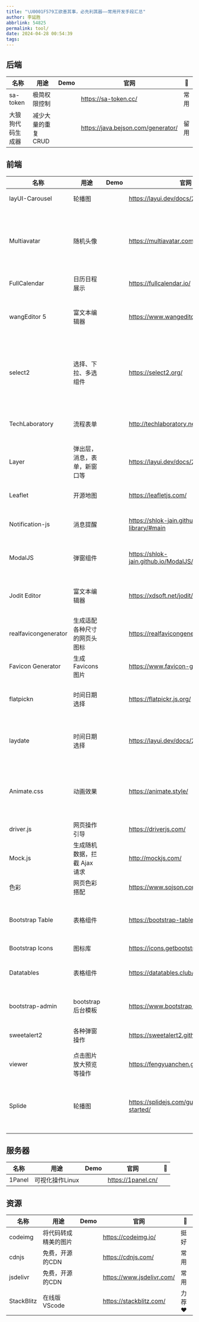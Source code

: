 ```yaml
---
title: "\U0001F579工欲善其事，必先利其器——常用开发手段汇总"
author: 李延胜
abbrlink: 54825
permalink: tool/
date: 2024-04-28 00:54:39
tags:
---
```

## 后端

| 名称             | 用途               | Demo | 官网                               | 📝    |
| ---------------- | ------------------ | ---- | ---------------------------------- | ---- |
| sa-token         | 极简权限控制       |      | https://sa-token.cc/               | 常用 |
| 大狼狗代码生成器 | 减少大量的重复CRUD |      | https://java.bejson.com/generator/ | 留用 |





## 前端

| 名称                 | 用途                         | Demo | 官网                                                    | 📝                            |
| -------------------- | ---------------------------- | ---- | ------------------------------------------------------- | ---------------------------- |
| layUI-Carousel       | 轮播图                       |      | https://layui.dev/docs/2/carousel/                      | 上手简单                     |
| Multiavatar          | 随机头像                     |      | https://multiavatar.com/                                | nice，一个地址就是唯一的头像 |
| FullCalendar         | 日历日程展示                 |      | https://fullcalendar.io/                                | 推荐                         |
| wangEditor 5         | 富文本编辑器                 |      | https://www.wangeditor.com/                             | 简洁易用，功能强大           |
| select2              | 选择、下拉、多选组件         |      | https://select2.org/                                    | 简约，自带搜索，功能多       |
| TechLaboratory       | 流程表单                     |      | http://techlaboratory.net/                              | 挺可以，作为备用             |
| Layer                | 弹出层，消息，表单，新窗口等 |      | https://layui.dev/docs/2/layer/                         | yyds🎉                        |
| Leaflet              | 开源地图                     |      | https://leafletjs.com/                                  | 太牛了，力荐                 |
| Notification-js      | 消息提醒                     |      | https://shlok-jain.github.io/Notification-library/#main | 简约，备用                   |
| ModalJS              | 弹窗组件                     |      | https://shlok-jain.github.io/ModalJS/#main              | 可选，上手也快               |
| Jodit Editor         | 富文本编辑器                 |      | https://xdsoft.net/jodit/                               | 功能齐全，首选               |
| realfavicongenerator | 生成适配各种尺寸的网页头图标 |      | https://realfavicongenerator.net/                       | 留用                         |
| Favicon Generator    | 生成Favicons图片             |      | https://www.favicon-generator.org/                      | 留用                         |
| flatpickn            | 时间日期选择                 |      | https://flatpickr.js.org/                               | 挺不错，使用简单             |
| laydate              | 时间日期选择                 |      | https://layui.dev/docs/2/laydate/                       | 这个更简单，首选😁            |
| Animate.css          | 动画效果                     |      | https://animate.style/                                  | 超简单，加个类名就生效了🤳    |
| driver.js            | 网页操作引导                 |      | https://driverjs.com/                                   | 简单易用                     |
| Mock.js              | 生成随机数据，拦截 Ajax 请求 |      | http://mockjs.com/                                      | 留着先                       |
| 色彩                 | 网页色彩搭配                 |      | https://www.sojson.com/web/use.html                     |                              |
| Bootstrap Table      | 表格组件                     |      | https://bootstrap-table.com/                            | 集成还是挺好用的❤            |
| Bootstrap Icons      | 图标库                       |      | https://icons.getbootstrap.com/                         | 备用                         |
| Datatables           | 表格组件                     |      | https://datatables.club/                                | 有点难，留着备用             |
| bootstrap-admin      | bootstrap后台模板            |      | https://www.bootstrap-admin.top/                        | 学习参考不错                 |
| sweetalert2          | 各种弹窗操作                 |      | https://sweetalert2.github.io/#examples                 | 挺不错，备选                 |
| viewer               | 点击图片放大预览等操作       |      | https://fengyuanchen.github.io/viewerjs/                | nice👍                        |
| Splide               | 轮播图                       |      | https://splidejs.com/guides/getting-started/            | 很惊艳华丽，使用简单❤        |



## 服务器

| 名称   | 用途            | Demo | 官网               | 📝    |
| ------ | --------------- | ---- | ------------------ | ---- |
| 1Panel | 可视化操作Linux |      | https://1panel.cn/ |      |




## 资源

| 名称       | 用途                 | Demo | 官网                      | 📝     |
| ---------- | -------------------- | ---- | ------------------------- | ----- |
| codeimg    | 将代码转成精美的图片 |      | https://codeimg.io/       | 挺好  |
| cdnjs      | 免费，开源的CDN      |      | https://cdnjs.com/        | 常用  |
| jsdelivr   | 免费，开源的CDN      |      | https://www.jsdelivr.com/ | 常用  |
| StackBlitz | 在线版VScode         |      | https://stackblitz.com/   | 力荐❤ |